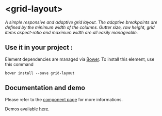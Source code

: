 # &lt;grid-layout&gt;

_A simple responsive and adaptive grid layout.
The adaptive breakpoints are defined by the minimum width of the columns.
Gutter size, row height, grid items aspect-ratio and maximum width are all easily manageable._

## Use it in your project :

Element dependencies are managed via [Bower](http://bower.io/). To install this element,
use this command

    bower install --save grid-layout


## Documentation and demo

Please refer to the <a href="https://vguillou.github.io/webcomponents/grid-layout/">component page</a> for more informations.

Demos available <a href="https://vguillou.github.io/webcomponents/grid-layout/demo">here</a>.